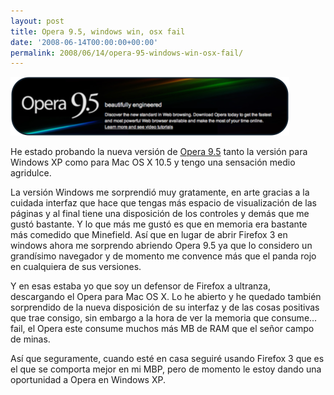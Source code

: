 ```yaml
---
layout: post
title: Opera 9.5, windows win, osx fail
date: '2008-06-14T00:00:00+00:00'
permalink: 2008/06/14/opera-95-windows-win-osx-fail/
---
```

<img src="/assets/qedf.png" alt="" title="Opera 9.5" width="446" height="94" class="centro" />

He estado probando la nueva versión de <a href="http://www.opera.com/">Opera 9.5</a> tanto la versión para Windows XP como para Mac OS X 10.5 y tengo una sensación medio agridulce.

La versión Windows me sorprendió muy gratamente, en arte gracias a la cuidada interfaz que hace que tengas más espacio de visualización de las páginas y al final tiene una disposición de los controles y demás que me gustó bastante. Y lo que más me gustó es que en memoria era bastante más comedido que Minefield. Así que en lugar de abrir Firefox 3 en windows ahora me sorprendo abriendo Opera 9.5 ya que lo considero un grandísimo navegador y de momento me convence más que el panda rojo en cualquiera de sus versiones.

Y en esas estaba yo que soy un defensor de Firefox a ultranza, descargando el Opera para Mac OS X. Lo he abierto y he quedado también sorprendido de la nueva disposición de su interfaz y de las cosas positivas que trae consigo, sin embargo a la hora de ver la memoria que consume... fail, el Opera este consume muchos más MB de RAM que el señor campo de minas. 

Así que seguramente, cuando esté en casa seguiré usando Firefox 3 que es el que se comporta mejor en mi MBP, pero de momento le estoy dando una oportunidad a Opera en Windows XP.
